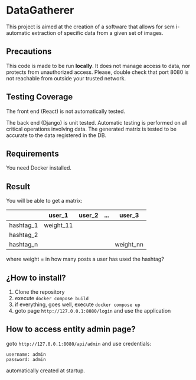 # DataGatherer

This project is aimed at the creation of a software that allows for sem i-automatic extraction of specific data from a given set of images.


## Precautions

This code is made to be run **locally**. It does not manage access to data, nor protects from unauthorized access. 
Please, double check that port 8080 is not reachable from outside your trusted network.


## Testing Coverage

The front end (React) is not automatically tested. 

The back end (Django) is unit tested.
Automatic testing is performed on all critical operations involving data. 
The generated matrix is tested to be accurate to the data registered in the DB.


## Requirements

You need Docker installed.

## Result

You will be able to get a matrix:

|           | user_1    | user_2 | ... | user_3    |
|-----------|-----------|--------|-----|-----------|
| hashtag_1 | weight_11 |        |     |           |
| hashtag_2 |           |        |     |           |
| hashtag_n |           |        |     | weight_nn |

where weight = in how many posts a user has used the hashtag? 

## ¿How to install?

1. Clone the repository
2. execute `docker compose build`
3. if everything, goes well, execute `docker compose up`
4. goto page `http://127.0.0.1:8080/login` and use the application

## How to access entity admin page?

goto `http://127.0.0.1:8080/api/admin` and use credentials:

```
username: admin
password: admin
```
automatically created at startup.